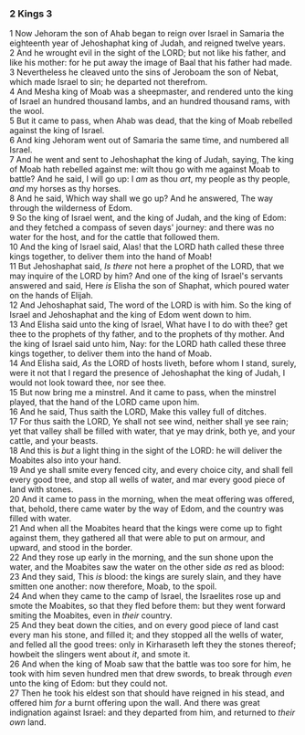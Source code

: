 ### 2 Kings 3

1 Now Jehoram the son of Ahab began to reign over Israel in Samaria the eighteenth year of Jehoshaphat king of Judah, and reigned twelve years.  
2 And he wrought evil in the sight of the LORD; but not like his father, and like his mother: for he put away the image of Baal that his father had made.  
3 Nevertheless he cleaved unto the sins of Jeroboam the son of Nebat, which made Israel to sin; he departed not therefrom.  
4 And Mesha king of Moab was a sheepmaster, and rendered unto the king of Israel an hundred thousand lambs, and an hundred thousand rams, with the wool.  
5 But it came to pass, when Ahab was dead, that the king of Moab rebelled against the king of Israel.  
6 And king Jehoram went out of Samaria the same time, and numbered all Israel.  
7 And he went and sent to Jehoshaphat the king of Judah, saying, The king of Moab hath rebelled against me: wilt thou go with me against Moab to battle? And he said, I will go up: I *am* as thou *art*, my people as thy people, *and* my horses as thy horses.  
8 And he said, Which way shall we go up? And he answered, The way through the wilderness of Edom.  
9 So the king of Israel went, and the king of Judah, and the king of Edom: and they fetched a compass of seven days' journey: and there was no water for the host, and for the cattle that followed them.  
10 And the king of Israel said, Alas! that the LORD hath called these three kings together, to deliver them into the hand of Moab!  
11 But Jehoshaphat said, *Is there* not here a prophet of the LORD, that we may inquire of the LORD by him? And one of the king of Israel's servants answered and said, Here *is* Elisha the son of Shaphat, which poured water on the hands of Elijah.  
12 And Jehoshaphat said, The word of the LORD is with him. So the king of Israel and Jehoshaphat and the king of Edom went down to him.  
13 And Elisha said unto the king of Israel, What have I to do with thee? get thee to the prophets of thy father, and to the prophets of thy mother. And the king of Israel said unto him, Nay: for the LORD hath called these three kings together, to deliver them into the hand of Moab.  
14 And Elisha said, *As* the LORD of hosts liveth, before whom I stand, surely, were it not that I regard the presence of Jehoshaphat the king of Judah, I would not look toward thee, nor see thee.  
15 But now bring me a minstrel. And it came to pass, when the minstrel played, that the hand of the LORD came upon him.  
16 And he said, Thus saith the LORD, Make this valley full of ditches.  
17 For thus saith the LORD, Ye shall not see wind, neither shall ye see rain; yet that valley shall be filled with water, that ye may drink, both ye, and your cattle, and your beasts.  
18 And this is *but* a light thing in the sight of the LORD: he will deliver the Moabites also into your hand.  
19 And ye shall smite every fenced city, and every choice city, and shall fell every good tree, and stop all wells of water, and mar every good piece of land with stones.  
20 And it came to pass in the morning, when the meat offering was offered, that, behold, there came water by the way of Edom, and the country was filled with water.  
21 And when all the Moabites heard that the kings were come up to fight against them, they gathered all that were able to put on armour, and upward, and stood in the border.  
22 And they rose up early in the morning, and the sun shone upon the water, and the Moabites saw the water on the other side *as* red as blood:  
23 And they said, This *is* blood: the kings are surely slain, and they have smitten one another: now therefore, Moab, to the spoil.  
24 And when they came to the camp of Israel, the Israelites rose up and smote the Moabites, so that they fled before them: but they went forward smiting the Moabites, even in *their* country.  
25 And they beat down the cities, and on every good piece of land cast every man his stone, and filled it; and they stopped all the wells of water, and felled all the good trees: only in Kirharaseth left they the stones thereof; howbeit the slingers went about *it*, and smote it.  
26 And when the king of Moab saw that the battle was too sore for him, he took with him seven hundred men that drew swords, to break through *even* unto the king of Edom: but they could not.  
27 Then he took his eldest son that should have reigned in his stead, and offered him *for* a burnt offering upon the wall. And there was great indignation against Israel: and they departed from him, and returned to *their own* land.  
